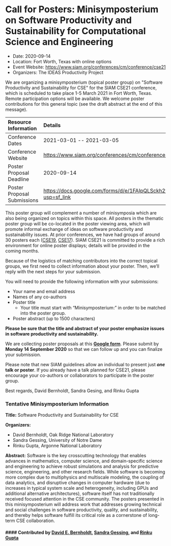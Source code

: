 # Call for Posters: Minisymposterium on Software Productivity and Sustainability for Computational Science and Engineering

- Date: 2020-09-14
- Location: Fort Worth, Texas with online options
- Event Website: https://www.siam.org/conferences/cm/conference/cse21
- Organizers: The IDEAS Productivity Project
			   
We are organizing a minisymposterium (topical poster group) on "Software Productivity and Sustainability for CSE" for the SIAM CSE21 conference, which is scheduled to take place 1-5 March 2021 in Fort Worth, Texas.  Remote participation options will be available. We welcome poster contributions for this general topic (see the draft abstract at the end of this message). 

Resource Information | Details
:--- | :---			   
Conference Dates | 2021-03-01 -- 2021-03-05
Conference Website | https://www.siam.org/conferences/cm/conference/cse21
Poster Proposal Deadline | 2020-09-14
Poster Proposal Submissions | https://docs.google.com/forms/d/e/1FAIpQLSckh2wuHtcz41WZYjKe6aUx1mEWT4QdHL_aMwSYBERSrLsmlw/viewform?usp=sf_link

This poster group will complement a number of minisymposia which are also being organized on topics within this space.  All posters in the thematic poster group will be co-located in the poster viewing area, which will promote informal exchange of ideas on software productivity and sustainability issues. At prior conferences, we have had groups of around 30 posters each ([CSE19](https://doi.org/10.6084/m9.figshare.c.4410767), [CSE17](https://doi.org/10.6084/m9.figshare.c.3703771)).   SIAM CSE21 is committed to provide a rich environment for online poster displays; details will be provided in the coming months.

Because of the logistics of matching contributors into the correct topical groups, we first need to collect information about your poster.  Then, we’ll reply with the next steps for your submission.

You will need to provide the following information with your submissions:
* Your name and email address
* Names of any co-authors
* Poster title
  - Your title must start with “Minisymposterium:” in order to be matched into the poster group.
* Poster abstract (up to 1500 characters)

__Please be sure that the title and abstract of your poster emphasize issues in software productivity and sustainability.__

We are collecting poster proposals at this **[Google form](https://docs.google.com/forms/d/e/1FAIpQLSckh2wuHtcz41WZYjKe6aUx1mEWT4QdHL_aMwSYBERSrLsmlw/viewform?usp=sf_link)**. Please submit by **Monday 14 September 2020** so that we can follow up and you can finalize your submission.

Please note that new SIAM guidelines allow an individual to present just __***one*** talk or poster__.  If you already have a talk planned for CSE21, please encourage your co-authors or collaborators to participate in the poster group.

Best regards, David Bernholdt, Sandra Gesing, and Rinku Gupta

### Tentative Minisymposterium Information

**Title:** Software Productivity and Sustainability for CSE

**Organizers:**
* David Bernholdt, Oak Ridge National Laboratory
* Sandra Gessing, University of Notre Dame
* Rinku Gupta, Argonne National Laboratory

**Abstract:** Software is the key crosscutting technology that enables advances in mathematics, computer science, and domain-specific science and engineering to achieve robust simulations and analysis for predictive science, engineering, and other research fields. While software is becoming more complex due to multiphysics and multiscale modeling, the coupling of data analytics, and disruptive changes in computer hardware (due to increases in typical system scale and heterogeneity, including GPUs and additional alternative architectures), software itself has not traditionally received focused attention in the CSE community. The posters presented in this minisymposterium will address work that addresses growing technical and social challenges in software productivity, quality, and sustainability, and thereby helps software fulfill its critical role as a cornerstone of long-term CSE collaboration.

#### #### Contributed by [David E. Bernholdt](https://github.com/bernhold "David E. Bernholdt GitHub profile"), [Sandra Gessing](https://github.com/sandragesing "Sandra Gessing GitHub profile"), and [Rinku Gupta](https://github.com/rinkug "Rinku Gupta GitHub profile")

<!---
Publish: yes
Categories: Collaboration
Topics: conferences and workshops
Level: 2
Prerequisites: default
Aggregate: none
--->
